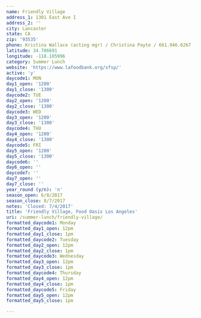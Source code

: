 ```yaml
---
name: Friendly Village
address_1: 1301 East Ave I
address_2: ''
city: Lancaster
state: CA
zip: '93535'
phone: Kristina Wallace (acting mgr) / Christina Payte / 661.946.6267 (o)
latitude: 34.706691
longitude: -118.105996
category: Summer Lunch
website: 'https://www.lafoodbank.org/sfsp/'
active: 'y'
daycode1: MON
day1_open: '1200'
day1_close: '1300'
daycode2: TUE
day2_open: '1200'
day2_close: '1300'
daycode3: WED
day3_open: '1200'
day3_close: '1300'
daycode4: THU
day4_open: '1200'
day4_close: '1300'
daycode5: FRI
day5_open: '1200'
day5_close: '1300'
daycode6: ''
day6_open: ''
daycode7: ''
day7_open: ''
day7_close: ''
year_round (y/n): 'n'
season_open: 6/8/2017
season_close: 8/7/2017
notes: 'Closed: 7/4/2017'
title: 'Friendly Village, Food Oasis Los Angeles'
uri: /summer-lunch/friendly-village/
formatted_daycode1: Monday
formatted_day1_open: 12pm
formatted_day1_close: 1pm
formatted_daycode2: Tuesday
formatted_day2_open: 12pm
formatted_day2_close: 1pm
formatted_daycode3: Wednesday
formatted_day3_open: 12pm
formatted_day3_close: 1pm
formatted_daycode4: Thursday
formatted_day4_open: 12pm
formatted_day4_close: 1pm
formatted_daycode5: Friday
formatted_day5_open: 12pm
formatted_day5_close: 1pm

---
```



